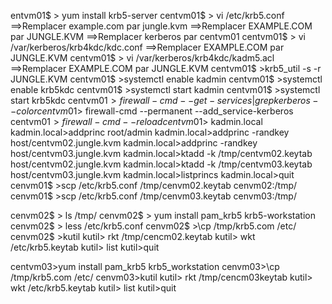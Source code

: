 entvm01$ > yum install krb5-server
centvm01$ > vi /etc/krb5.conf  
    ==>Remplacer example.com  par jungle.kvm
    ==>Remplacer EXAMPLE.COM  par JUNGLE.KVM
    ==>Remplacer kerberos par centvm01
centvm01$ > vi /var/kerberos/krb4kdc/kdc.conf
   ==>Remplacer EXAMPLE.COM  par JUNGLE.KVM
centvm01$ > vi /var/kerberos/krb4kdc/kadm5.acl
   ==>Remplacer EXAMPLE.COM  par JUNGLE.KVM
centvm01$ >krb5_util -s -r JUNGLE.KVM
centvm01$ >systemctl enable kadmin
centvm01$ >systemctl enable krb5kdc
centvm01$ >systemctl start kadmin
centvm01$ >systemctl start krb5kdc
centvm01$> firewall-cmd --get-services|grep kerberos --color
centvm01$> firewall-cmd --permanent --add_service-kerberos
centvm01$> firewall-cmd --reload
centvm01$> kadmin.local
kadmin.local>addprinc root/admin
kadmin.local>addprinc -randkey host/centvm02.jungle.kvm
kadmin.local>addprinc -randkey host/centvm03.jungle.kvm
kadmin.local>ktadd -k /tmp/centvm02.keytab host/centvm02.jungle.kvm
kadmin.local>ktadd -k /tmp/centvm03.keytab host/centvm03.jungle.kvm
kadmin.local>listprincs
kadmin.local>quit
cenvm01$ >scp /etc/krb5.conf /tmp/cenvm02.keytab cenvm02:/tmp/
cenvm01$ >scp /etc/krb5.conf /tmp/cenvm03.keytab cenvm03:/tmp/

cenvm02$ > ls /tmp/
cenvm02$ > yum install pam_krb5 krb5-workstation
cenvm02$ > less /etc/krb5.conf
cenvm02$ >\cp /tmp/krb5.com /etc/
cenvm02$ >kutil
kutil> rkt /tmp/cencm02.keytab
kutil> wkt /etc/krb5.keytab
kutil> list
kutil>quit

centvm03>yum install pam_krb5 krb5_workstation
cenvm03>\cp /tmp/krb5.com /etc/
cenvm03>kutil
kutil> rkt /tmp/cencm03keytab
kutil> wkt /etc/krb5.keytab
kutil> list
kutil>quit










